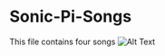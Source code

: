# Sonic-Pi-Songs
This file contains four songs
![Alt Text](https://media.giphy.com/media/vFKqnCdLPNOKc/giphy.gif)
